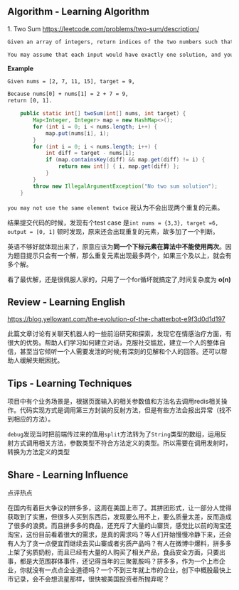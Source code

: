 ## Algorithm - Learning Algorithm

1. Two Sum https://leetcode.com/problems/two-sum/description/

```tex
Given an array of integers, return indices of the two numbers such that they add up to a specific target.

You may assume that each input would have exactly one solution, and you may not use the same element twice.
```

**Example**

```tex
Given nums = [2, 7, 11, 15], target = 9,

Because nums[0] + nums[1] = 2 + 7 = 9,
return [0, 1].
```



```java
    public static int[] twoSum(int[] nums, int target) {
        Map<Integer, Integer> map = new HashMap<>();
        for (int i = 0; i < nums.length; i++) {
            map.put(nums[i], i);
        }
        for (int i = 0; i < nums.length; i++) {
            int diff = target - nums[i];
            if (map.containsKey(diff) && map.get(diff) != i) {
                return new int[] { i, map.get(diff) };
            }
        }
        throw new IllegalArgumentException("No two sum solution");
    }
```

`you may not use the same element twice`  我认为不会出现两个重复的元素。

结果提交代码的时候，发现有个test case 是`int nums = {3,3}, target =6, output = [0, 1]` 顿时发现，原来还会出现重复的元素，故多加了一个判断。

英语不够好就体现出来了，原意应该为**同一个下标元素在算法中不能使用两次**。因为题目提示只会有一个解，那么重复元素出现最多两个，如果三个及以上，就会有多个解。

看了最优解，还是很佩服人家的，只用了一个for循坏就搞定了,时间复杂度为 **o(n)** 



## Review - Learning English

https://blog.yellowant.com/the-evolution-of-the-chatterbot-e9f3d0d1d197

此篇文章讨论有关聊天机器人的一些前沿研究和探索，发现它在情感治疗方面，有很大的优势。帮助人们学习如何建立对话，克服社交尴尬，建立一个人的整体自信，甚至当它倾听一个人需要发泄的时候;有深刻的见解和个人的回答。还可以帮助人缓解失眠困扰。



## Tips - Learning Techniques

项目中有个业务场景是，根据页面输入的相关参数值和方法名去调用redis相关操作。代码实现方式是调用第三方封装的反射方法，但是有些方法会报出异常（找不到相应的方法）。

`debug`发现当时把前端传过来的值用`split`方法转为了`String`类型的数组，运用反射方式调用相关方法，参数类型不符合方法定义的类型。所以需要在调用发射时，转换为方法定义的类型



## Share - Learning Influence

点评热点

在国内有着巨大争议的拼多多，这周在美国上市了。其拼团形式，让一部分人觉得获取到了实惠，但很多人买到东西后，发现要么用不上，要么质量太差，反而造成了很多的浪费。而且拼多多的商品，还充斥了大量的山寨货，感觉比以前的淘宝还淘宝，这份目前看着很大的需求，是真的需求吗？等人们开始慢慢冷静下来，还会有人为了贪一点便宜而继续去买山寨或者劣质产品吗？有人在微博中爆料，拼多多上架了劣质奶粉，而且已经有大量的人购买了相关产品，食品安全方面，只要出事，都是大范围群体事件，还记得当年的三聚氰胺吗？拼多多，作为一个上市企业，你就没有一点点企业道德吗？一个不到三年就上市的企业，创下中概股最快上市记录，会不会想流星那样，很快被美国投资者所抛弃呢？